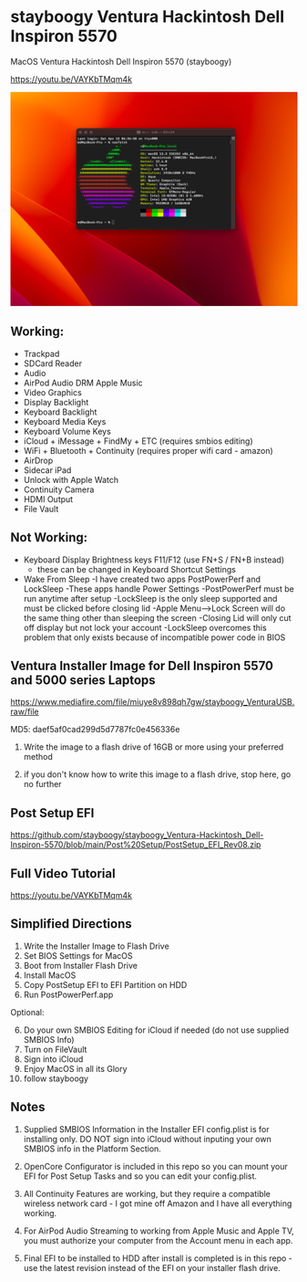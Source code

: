# stayboogy Ventura Hackintosh Dell Inspiron 5570

MacOS Ventura Hackintosh Dell Inspiron 5570 (stayboogy)

https://youtu.be/VAYKbTMqm4k

![App Screenshot](https://github.com/stayboogy/stayboogy_Ventura-Hackintosh_Dell-Inspiron-5570/blob/main/neofetch_SystemInfo.png)

## Working:

- Trackpad
- SDCard Reader
- Audio
- AirPod Audio DRM Apple Music
- Video Graphics
- Display Backlight
- Keyboard Backlight
- Keyboard Media Keys
- Keyboard Volume Keys
- iCloud + iMessage + FindMy + ETC (requires smbios editing)
- WiFi + Bluetooth + Continuity (requires proper wifi card - amazon)
- AirDrop
- Sidecar iPad
- Unlock with Apple Watch
- Continuity Camera
- HDMI Output
- File Vault

## Not Working:

- Keyboard Display Brightness keys F11/F12 (use FN+S / FN+B instead)
  - these can be changed in Keyboard Shortcut Settings
- Wake From Sleep
 -I have created two apps PostPowerPerf and LockSleep
 -These apps handle Power Settings
 -PostPowerPerf must be run anytime after setup
 -LockSleep is the only sleep supported and must be clicked before closing lid
 -Apple Menu-->Lock Screen will do the same thing other than sleeping the screen
 -Closing Lid will only cut off display but not lock your account
 -LockSleep overcomes this problem that only exists because of incompatible power code in BIOS

## Ventura Installer Image for Dell Inspiron 5570 and 5000 series Laptops

https://www.mediafire.com/file/miuye8v898qh7gw/stayboogy_VenturaUSB.raw/file

MD5: daef5af0cad299d5d7787fc0e456336e

1) Write the image to a flash drive of 16GB or more using your preferred method

2) if you don't know how to write this image to a flash drive, stop here, go no further

## Post Setup EFI

https://github.com/stayboogy/stayboogy_Ventura-Hackintosh_Dell-Inspiron-5570/blob/main/Post%20Setup/PostSetup_EFI_Rev08.zip

## Full Video Tutorial

https://youtu.be/VAYKbTMqm4k

## Simplified Directions

1) Write the Installer Image to Flash Drive
2) Set BIOS Settings for MacOS
3) Boot from Installer Flash Drive
4) Install MacOS
5) Copy PostSetup EFI to EFI Partition on HDD
6) Run PostPowerPerf.app

Optional:

6) Do your own SMBIOS Editing for iCloud if needed (do not use supplied SMBIOS Info)
7) Turn on FileVault
8) Sign into iCloud
9) Enjoy MacOS in all its Glory
10) follow stayboogy

## Notes

1) Supplied SMBIOS Information in the Installer EFI config.plist is for installing only.  DO NOT sign into iCloud without inputing your own SMBIOS info in the Platform Section.

2) OpenCore Configurator is included in this repo so you can mount your EFI for Post Setup Tasks and so you can edit your config.plist.

3) All Continuity Features are working, but they require a compatible wireless network card - I got mine off Amazon and I have all everything working.

4) For AirPod Audio Streaming to working from Apple Music and Apple TV, you must authorize your computer from the Account menu in each app.

5) Final EFI to be installed to HDD after install is completed is in this repo - use the latest revision instead of the EFI on your installer flash drive.
